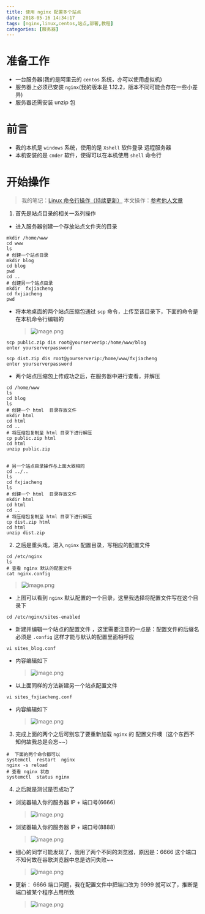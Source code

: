 ```yaml
---
title: 使用 nginx 配置多个站点
date: 2018-05-16 14:34:17
tags: [nginx,linux,centos,站点,部署,教程]
categories: [服务器]
---
```


# 准备工作

* 一台服务器(我的是阿里云的 `centos` 系统，亦可以使用虚拟机)
* 服务器上必须已安装 `nginx`(我的版本是 1.12.2，版本不同可能会存在一些小差异)
* 服务器还需安装 unzip 包

# 前言

* 我的本机是 `windows` 系统，使用的是 `Xshell` 软件登录 远程服务器
* 本机安装的是 `cmder` 软件，使得可以在本机使用 `shell` 命令行

# 开始操作

> 我的笔记：[Linux 命令行操作（持续更新）](https://www.jianshu.com/p/64a7ab15358c)
> 本文操作：[参考他人文章](https://blog.csdn.net/marksinoberg/article/details/77816991)

1.  首先是站点目录的相关一系列操作

* 进入服务器创建一个存放站点文件夹的目录

```shell
mkdir /home/www
cd www
ls
# 创建一个站点目录
mkdir blog
cd blog
pwd
cd ..
# 创建另一个站点目录
mkdir  fxjiacheng
cd fxjiacheng
pwd
```

* 将本地桌面的两个站点压缩包通过 `scp` 命令，上传至该目录下，下面的命令是在本机命令行编辑的
  > ![image.png](https://upload-images.jianshu.io/upload_images/9064013-6b4eb5d23d90e168.png?imageMogr2/auto-orient/strip%7CimageView2/2/w/1240)

```shell
scp public.zip dis root@yourserverip:/home/www/blog
enter yourserverpassword

scp dist.zip dis root@yourserverip:/home/www/fxjiacheng
enter yourserverpassword
```

* 两个站点压缩包上传成功之后，在服务器中进行查看，并解压

```shell
cd /home/www
ls
cd blog
ls
# 创建一个 html  目录存放文件
mkdir html
cd html
cd ..
# 将压缩包复制至 html 目录下进行解压
cp public.zip html
cd html
unzip public.zip


# 另一个站点目录操作与上面大致相同
cd ../..
ls
cd fxjiacheng
ls
# 创建一个 html  目录存放文件
mkdir html
cd html
cd ..
# 将压缩包复制至 html 目录下进行解压
cp dist.zip html
cd html
unzip dist.zip
```

2.  之后是重头戏，进入 `nginx` 配置目录，写相应的配置文件

```shell
cd /etc/nginx
ls
# 查看 nginx 默认的配置文件
cat nginx.config
```

> ![image.png](https://upload-images.jianshu.io/upload_images/9064013-869edfa5a59fcd56.png?imageMogr2/auto-orient/strip%7CimageView2/2/w/1240)

* 上图可以看到 `nginx` 默认配置的一个目录，这里我选择将配置文件写在这个目录下

```shell
cd /etc/nginx/sites-enabled
```

* 新建并编辑一个站点的配置文件 ，这里需要注意的一点是：配置文件的后缀名必须是 `.config` 这样才能与默认的配置里面相呼应

```shell
vi sites_blog.conf
```

* 内容编辑如下
  > ![image.png](https://upload-images.jianshu.io/upload_images/9064013-171fc9c47dccb7eb.png?imageMogr2/auto-orient/strip%7CimageView2/2/w/1240)
* 以上面同样的方法新建另一个站点配置文件

```shell
vi sites_fxjiacheng.conf
```

* 内容编辑如下
  > ![image.png](https://upload-images.jianshu.io/upload_images/9064013-0441d18af8b436d0.png?imageMogr2/auto-orient/strip%7CimageView2/2/w/1240)

3.  完成上面的两个之后可别忘了要重新加载 `nginx` 的 配置文件噢（这个东西不知何故我总是会忘~~）

```shell
#  下面的两个命令都可以
systemctl  restart  nginx
nginx -s reload
# 查看 nginx 状态
systemctl  status nginx
```

4.  之后就是测试是否成功了

* 浏览器输入你的服务器 IP + 端口号(6666)
  > ![image.png](https://upload-images.jianshu.io/upload_images/9064013-f170adcfbd0afa83.png?imageMogr2/auto-orient/strip%7CimageView2/2/w/1240)
* 浏览器输入你的服务器 IP + 端口号(8888)
  > ![image.png](https://upload-images.jianshu.io/upload_images/9064013-7cf4c244e472c3e5.png?imageMogr2/auto-orient/strip%7CimageView2/2/w/1240)
* 细心的同学可能发现了，我用了两个不同的浏览器，原因是：6666 这个端口不知何故在谷歌浏览器中总是访问失败~~
  > ![image.png](https://upload-images.jianshu.io/upload_images/9064013-d6a74ac9f33bf275.png?imageMogr2/auto-orient/strip%7CimageView2/2/w/1240)
* 更新： 6666 端口问题，我在配置文件中把端口改为 9999 就可以了，推断是端口被某个程序占用所致
  > ![image.png](https://upload-images.jianshu.io/upload_images/9064013-c9a50434da4bebd8.png?imageMogr2/auto-orient/strip%7CimageView2/2/w/1240)
